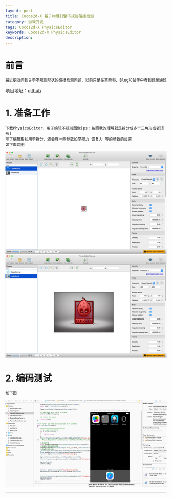 ```yaml
---
layout: post  
title: Cocos2d-X 基于物理引擎不规则碰撞检测	
category: 游戏开发 	
tags: Cocos2d-X PhysicsEditor  
keywords: Cocos2d-X PhysicsEditor
description:   
---
```


# 前言

```s
最近朋友问到关于不规则形状的碰撞检测问题，以前只是在某些书、Blog和帖子中看到过是通过物理引擎，没有自己实际写过代码测试，最近在找工作，闲暇时间也比较多，所以写了个测试验证下想法

```
项目地址：[github](https://github.com/darklost/PhysicTest01)

# 1. 准备工作
	下载PhysicsEditor，用于编辑不规则图像[ps：按照我的理解就是拆分成多个三角形或者矩形]
	除了编辑形状用于拆分，还会有一些参数如摩擦力 恢复力 等的参数的设置
	如下面两图
![1](/public/img/cocos/physics/editor_01.png)
![2](/public/img/cocos/physics/editor_02.png)

# 2. 编码测试
    如下图
![3](/public/img/cocos/physics/physicsTest.gif)


 






---








